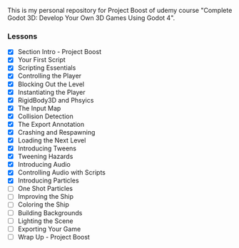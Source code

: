 This is my personal repository for Project Boost of udemy course 
"Complete Godot 3D: Develop Your Own 3D Games Using Godot 4".

### Lessons

- [x] Section Intro - Project Boost
- [x] Your First Script
- [x] Scripting Essentials
- [x] Controlling the Player
- [x] Blocking Out the Level
- [x] Instantiating the Player
- [x] RigidBody3D and Phsyics
- [x] The Input Map
- [x] Collision Detection
- [x] The Export Annotation
- [x] Crashing and Respawning
- [x] Loading the Next Level
- [x] Introducing Tweens
- [x] Tweening Hazards
- [x] Introducing Audio
- [x] Controlling Audio with Scripts
- [x] Introducing Particles
- [ ] One Shot Particles
- [ ] Improving the Ship
- [ ] Coloring the Ship
- [ ] Building Backgrounds
- [ ] Lighting the Scene
- [ ] Exporting Your Game
- [ ] Wrap Up - Project Boost
